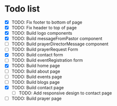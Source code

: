 # Todo list

- [X] TODO: Fix footer to bottom of page
- [X] TODO: Fix header to top of page
- [X] TODO: Build logo components
- [X] TODO: Build messageFromPastor component
- [ ] TODO: Build prayerDirectorMessage component
- [ ] TODO: Build prayerRequest Form
- [X] TODO: Build contact form
- [ ] TODO: Build eventRegistration form
- [X] TODO: Build home page
- [ ] TODO: Build about page
- [ ] TODO: Build events page
- [ ] TODO: Build blogs page
- [X] TODO: Build contact page
  - [ ] TODO: Add responsive design to contact page
- [ ] TODO: Build prayer page
